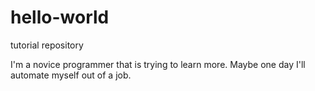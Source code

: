 # hello-world
tutorial repository

I'm a novice programmer that is trying to learn more. Maybe one day I'll automate myself out of a job. 

